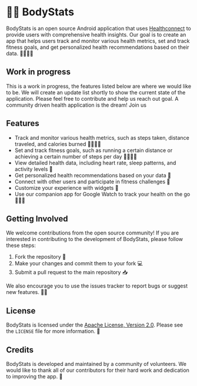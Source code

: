 # 🏋️‍♂️ BodyStats

BodyStats is an open source Android application that uses [Healthconnect](https://developer.android.com/reference/android/hardware/health/package-summary) to provide users with comprehensive health insights. Our goal is to create an app that helps users track and monitor various health metrics, set and track fitness goals, and get personalized health recommendations based on their data. 🏋️‍♂️🏋️‍♀️

## Work in progress
This is a work in progress, the features listed below are where we would like to be. We will create an update list shortly to show the current state of the application. Please feel free to contribute and help us reach out goal. A community driven health application is the dream! Join us

## Features

- Track and monitor various health metrics, such as steps taken, distance traveled, and calories burned 🏃‍♂️🏃‍♀️
- Set and track fitness goals, such as running a certain distance or achieving a certain number of steps per day 🏋️‍♂️🏋️‍♀️
- View detailed health data, including heart rate, sleep patterns, and activity levels 💪
- Get personalized health recommendations based on your data 🤔
- Connect with other users and participate in fitness challenges 🤝
- Customize your experience with widgets 📱
- Use our companion app for Google Watch to track your health on the go 📱🧑‍💼

## Getting Involved

We welcome contributions from the open source community! If you are interested in contributing to the development of BodyStats, please follow these steps:

1. Fork the repository 🍴
2. Make your changes and commit them to your fork 💻
3. Submit a pull request to the main repository 📥

We also encourage you to use the issues tracker to report bugs or suggest new features. 🐛💡

## License

BodyStats is licensed under the [Apache License, Version 2.0](https://www.apache.org/licenses/LICENSE-2.0). Please see the `LICENSE` file for more information. 📜

## Credits

BodyStats is developed and maintained by a community of volunteers. We would like to thank all of our contributors for their hard work and dedication to improving the app. 🙏
